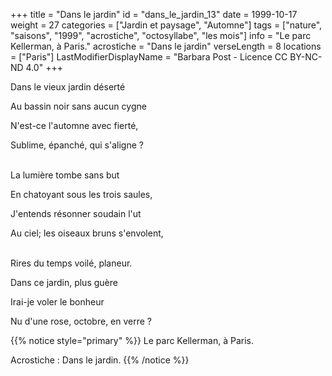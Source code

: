 +++
title = "Dans le jardin"
id = "dans_le_jardin_13"
date = 1999-10-17
weight = 27
categories = ["Jardin et paysage", "Automne"]
tags = ["nature", "saisons", "1999", "acrostiche", "octosyllabe", "les mois"]
info = "Le parc Kellerman, à Paris."
acrostiche = "Dans le jardin"
verseLength = 8
locations = ["Paris"]
LastModifierDisplayName = "Barbara Post - Licence CC BY-NC-ND 4.0"
+++

Dans le vieux jardin déserté

Au bassin noir sans aucun cygne

N'est-ce l'automne avec fierté,

Sublime, épanché, qui s'aligne ?

 \
La lumière tombe sans but

En chatoyant sous les trois saules,

J'entends résonner soudain l'ut

Au ciel; les oiseaux bruns s'envolent,

 \
Rires du temps voilé, planeur.

Dans ce jardin, plus guère

Irai-je voler le bonheur

Nu d'une rose, octobre, en verre ?

{{% notice style="primary" %}}
Le parc Kellerman, à Paris.

Acrostiche : Dans le jardin.
{{% /notice %}}
